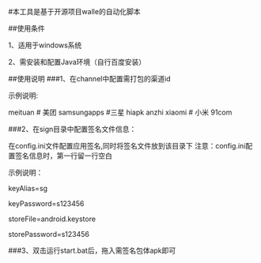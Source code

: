 #本工具是基于开源项目walle的自动化脚本


##使用条件

1、适用于windows系统

2、需安装和配置Java环境（自行百度安装）

##使用说明
###1、在channel中配置需打包的渠道id

示例说明:

meituan # 美团
samsungapps #三星
hiapk
anzhi
xiaomi # 小米
91com


###2、在sign目录中配置签名文件信息：

在config.ini文件配置应用签名,同时将签名文件放到该目录下
注意：config.ini配置签名信息时，第一行留一行空白

示例说明：

keyAlias=sg

keyPassword=s123456

storeFile=android.keystore

storePassword=s123456


###3、双击运行start.bat后，拖入需签名包体apk即可

